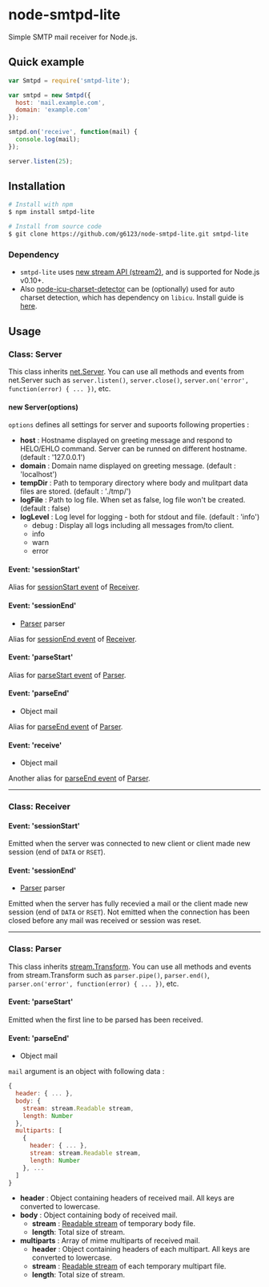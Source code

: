 # node-smtpd-lite
Simple SMTP mail receiver for Node.js.

## Quick example
```js
var Smtpd = require('smtpd-lite');

var smtpd = new Smtpd({
  host: 'mail.example.com',
  domain: 'example.com'
});

smtpd.on('receive', function(mail) {
  console.log(mail);
});

server.listen(25);
```

## Installation

```bash
# Install with npm
$ npm install smtpd-lite

# Install from source code
$ git clone https://github.com/g6123/node-smtpd-lite.git smtpd-lite
```

### Dependency
 - `smtpd-lite` uses [new stream API (stream2)](http://blog.nodejs.org/2012/12/20/streams2/), and is supported for Node.js v0.10+.
 - Also [node-icu-charset-detector](https://github.com/mooz/node-icu-charset-detector) can be (optionally) used for auto charset detection, which has dependency on `libicu`. Install guide is [here](https://github.com/mooz/node-icu-charset-detector#installing-icu).

## Usage

### Class: Server
This class inherits [net.Server](https://nodejs.org/api/net.html#net_class_net_server). You can use all methods and events from net.Server such as `server.listen()`, `server.close()`, `server.on('error', function(error) { ... })`, etc.

#### new Server(options)
`options` defines all settings for server and supoorts following properties :
  - **host** : Hostname displayed on greeting message and respond to HELO/EHLO command. Server can be runned on different hostname. (default : '127.0.0.1')
  - **domain** : Domain name displayed on greeting message. (default : 'localhost')
  - **tempDir** : Path to temporary directory where body and mulitpart data files are stored. (default : './tmp/')
  - **logFile** : Path to log file. When set as false, log file won't be created. (default : false)
  - **logLevel** : Log level for logging - both for stdout and file. (default : 'info')
    - debug : Display all logs including all messages from/to client.
    - info
    - warn
    - error

#### Event: 'sessionStart'
Alias for [sessionStart event](#event-sessionstart-1) of [Receiver](#class-receiver).

#### Event: 'sessionEnd'
- [Parser](#class-parser) parser

Alias for [sessionEnd event](#event-sessionend-1) of [Receiver](#class-receiver).

#### Event: 'parseStart'
Alias for [parseStart event](#event-parsestart-1) of [Parser](#class-parser).

#### Event: 'parseEnd'
- Object mail

Alias for [parseEnd event](#event-parseend-1) of [Parser](#class-parser).

#### Event: 'receive'
- Object mail

Another alias for [parseEnd event](#event-parseend-1) of [Parser](#class-parser).

---

### Class: Receiver

#### Event: 'sessionStart'
Emitted when the server was connected to new client or client made new session (end of `DATA` or `RSET`).

#### Event: 'sessionEnd'
- [Parser](#class-parser) parser

Emitted when the server has fully recevied a mail or the client made new session (end of `DATA` or `RSET`). Not emitted when the connection has been closed before any mail was received or session was reset.

---

### Class: Parser
This class inherits [stream.Transform](https://nodejs.org/api/stream.html#stream_class_stream_transform). You can use all methods and events from stream.Transform such as `parser.pipe()`, `parser.end()`, `parser.on('error', function(error) { ... })`, etc.

#### Event: 'parseStart'
Emitted when the first line to be parsed has been received.

#### Event: 'parseEnd'
- Object mail

`mail` argument is an object with following data :
```js
{
  header: { ... },
  body: {
    stream: stream.Readable stream,
    length: Number
  },
  multiparts: [
    {
      header: { ... },
      stream: stream.Readable stream,
      length: Number
    }, ...
  ]
}
```
- **header** : Object containing headers of received mail. All keys are converted to lowercase.
- **body** : Object containing body of received mail.
  - **stream** : [Readable stream](https://nodejs.org/api/stream.html#stream_class_stream_readable) of temporary body file.
  - **length**: Total size of stream.
- **multiparts** : Array of mime multiparts of received mail.
  - **header** : Object containing headers of each multipart. All keys are converted to lowercase.
  - **stream** : [Readable stream](https://nodejs.org/api/stream.html#stream_class_stream_readable) of each temporary multipart file.
  - **length**: Total size of stream.
